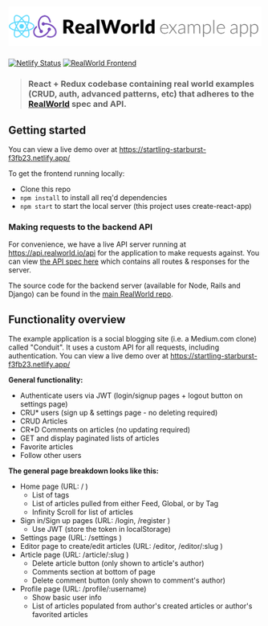 # ![React + Redux Example App](project-logo.png)

[![Netlify Status](https://api.netlify.com/api/v1/badges/1a274c7c-5d0a-4112-a5c8-681dfaecd8bf/deploy-status)](https://app.netlify.com/sites/startling-starburst-f3fb23/deploys)
[![RealWorld Frontend](https://img.shields.io/badge/realworld-frontend-%23783578.svg)](http://realworld.io)

> ### React + Redux codebase containing real world examples (CRUD, auth, advanced patterns, etc) that adheres to the [RealWorld](https://github.com/gothinkster/realworld-example-apps) spec and API.

## Getting started

You can view a live demo over at https://startling-starburst-f3fb23.netlify.app/

To get the frontend running locally:

- Clone this repo
- `npm install` to install all req'd dependencies
- `npm start` to start the local server (this project uses create-react-app)

### Making requests to the backend API

For convenience, we have a live API server running at
https://api.realworld.io/api for the application to make requests against. You
can view
[the API spec here](https://github.com/GoThinkster/productionready/blob/master/api)
which contains all routes & responses for the server.

The source code for the backend server (available for Node, Rails and Django)
can be found in the
[main RealWorld repo](https://github.com/gothinkster/realworld).

## Functionality overview

The example application is a social blogging site (i.e. a Medium.com clone)
called "Conduit". It uses a custom API for all requests, including
authentication. You can view a live demo over at
https://startling-starburst-f3fb23.netlify.app/

**General functionality:**

- Authenticate users via JWT (login/signup pages + logout button on settings
  page)
- CRU\* users (sign up & settings page - no deleting required)
- CRUD Articles
- CR\*D Comments on articles (no updating required)
- GET and display paginated lists of articles
- Favorite articles
- Follow other users

**The general page breakdown looks like this:**

- Home page (URL: / )
  - List of tags
  - List of articles pulled from either Feed, Global, or by Tag
  - Infinity Scroll for list of articles
- Sign in/Sign up pages (URL: /login, /register )
  - Use JWT (store the token in localStorage)
- Settings page (URL: /settings )
- Editor page to create/edit articles (URL: /editor, /editor/:slug )
- Article page (URL: /article/:slug )
  - Delete article button (only shown to article's author)
  - Comments section at bottom of page
  - Delete comment button (only shown to comment's author)
- Profile page (URL: /profile/:username)
  - Show basic user info
  - List of articles populated from author's created articles or author's
    favorited articles
